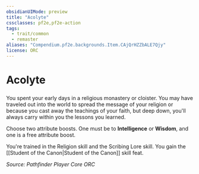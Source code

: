 ```yaml
---
obsidianUIMode: preview
title: "Acolyte"
cssclasses: pf2e,pf2e-action
tags:
  - trait/common
  - remaster
aliases: "Compendium.pf2e.backgrounds.Item.CAjQrHZZbALE7Qjy"
license: ORC
---
```

# Acolyte

### 






You spent your early days in a religious monastery or cloister. You may have traveled out into the world to spread the message of your religion or because you cast away the teachings of your faith, but deep down, you'll always carry within you the lessons you learned.

Choose two attribute boosts. One must be to **Intelligence** or **Wisdom**, and one is a free attribute boost.

You're trained in the Religion skill and the Scribing Lore skill. You gain the [[Student of the Canon|Student of the Canon]] skill feat.

*Source: Pathfinder Player Core*
*ORC*